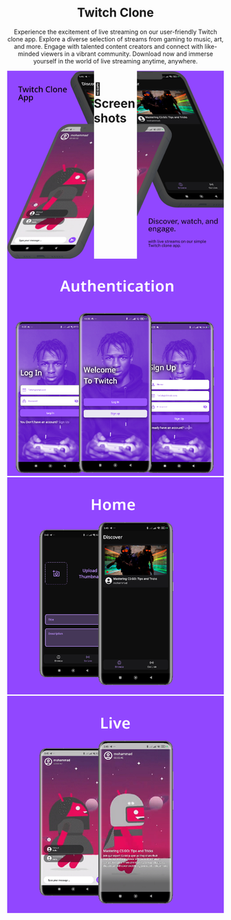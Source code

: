 

<div align="center">

<h1>Twitch Clone</h1>
<p>
Experience the excitement of live streaming on our user-friendly Twitch clone app. Explore a diverse selection of streams from gaming to music, art, and more. Engage with talented content creators and connect with like-minded viewers in a vibrant community. Download now and immerse yourself in the world of live streaming anytime, anywhere.
</p>

</div>

<div align="center"> 
<img align="left" width="40%" src="screenshots/top1.png">
<img align="right" width="40%" src="screenshots/top2.png">

</div>

# :star2: Screenshots
<div align="center"> 
  <img src="screenshots/auth.png" alt="screenshot" />
</div>
<div align="center"> 
  <img src="screenshots/home.png" alt="screenshot" />
</div>
<div align="center"> 
  <img src="screenshots/live.png" alt="screenshot" />
</div>


